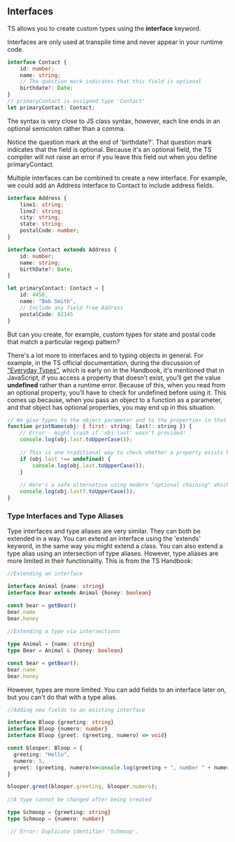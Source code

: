 ## Interfaces

TS allows you to create custom types using the **interface** keyword.

Interfaces are only used at transpile time and never appear in your runtime code.

```ts
interface Contact {
    id: number;
    name: string;
    // The question mark indicates that this field is optional
    birthdate?: Date;
}
// primaryContact is assigned type 'Contact'
let primaryContact: Contact;
```

The syntax is very close to JS class syntax, however, each line ends in an optional semicolon rather than a comma.

Notice the question mark at the end of 'birthdate?'. That question mark indicates that the field is optional. Because it's an optional field, the TS compiler will not raise an error if you leave this field out when you define primaryContact.

Multiple interfaces can be combined to create a new interface. For example, we could add an Address interface to Contact to include address fields.

```ts
interface Address {
    line1: string;
    line2: string;
    city: string;
    state: string;
    postalCode: number;
}

interface Contact extends Address {
    id: number;
    name: string;
    birthDate?: Date;
}

let primaryContact: Contact = {
    id: 4456,
    name: "Bob Smith",
    // Include any field from Address
    postalCode: 02145
}
```

But can you create, for example, custom types for state and postal code that match a particular regexp pattern?

There's a lot more to interfaces and to typing objects in general. For example, in the TS official documentation, during the discussion of ["Everyday Types"](https://www.typescriptlang.org/docs/handbook/2/everyday-types.html), which is early on in the Handbook, it's mentioned that in JavaScript, if you access a property that doesn’t exist, you’ll get the value **undefined** rather than a runtime error. Because of this, when you read from an optional property, you’ll have to check for undefined before using it. This comes up because, when you pass an object to a function as a parameter, and that object has optional properties, you may end up in this situation. 

```js
// We give types to the object parameter and to the properties in that object
function printName(obj: { first: string; last?: string }) {
    // Error - might crash if 'obj.last' wasn't provided!
    console.log(obj.last.toUpperCase());
    
    // This is one traditional way to check whether a property exists before trying to reference it. There are several.
    if (obj.last !== undefined) {
        console.log(obj.last.toUpperCase());
    }
 
    // Here's a safe alternative using modern "optional chaining" which will return undefined if "last" is undefined or null.
    console.log(obj.last?.toUpperCase());
}
```

### Type Interfaces and Type Aliases

Type interfaces and type aliases are very similar. They can both be extended in a way. You can extend an interface using the 'extends' keyword, in the same way you might extend a class. You can also extend a type alias using an intersection of type aliases. However, type aliases are more limited in their functionality. This is from the TS Handbook:

```ts
//Extending an interface

interface Animal {name: string}
interface Bear extends Animal {honey: boolean}

const bear = getBear() 
bear.name
bear.honey
        
//Extending a type via intersections

type Animal = {name: string}
type Bear = Animal & {honey: boolean}

const bear = getBear();
bear.name
bear.honey
```

However, types are more limited. You can add fields to an interface later on, but you can't do that with a type alias.

```ts
//Adding new fields to an existing interface

interface Bloop {greeting: string}
interface Bloop {numero: number}
interface Bloop {greet: (greeting, numero) => void}

const blooper: Bloop = {
  greeting: "Hello", 
  numero: 5, 
  greet: (greeting, numero)=>console.log(greeting + ", number " + numero)
}

blooper.greet(blooper.greeting, blooper.numero);
        
//A type cannot be changed after being created

type Schmoop = {greeting: string}
type Schmoop = {numero: number}

 // Error: Duplicate identifier 'Schmoop'.
 ```

